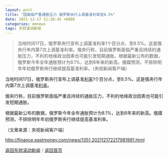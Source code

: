 ```yaml
---
layout: post
title: "因面临严重通胀压力 俄罗斯央行上调基准利率至8.5%"
date: 2021-12-17 21:28:45 +0800
categories: emnews
tags: 东财滚动新闻
---
```

> 当地时间17日，俄罗斯央行宣布上调基准利率1个百分点，至8.5%。这是俄央行年内第7次上调基准利率。俄央行称，目前俄罗斯面临严重且持续的通胀压力，不利的地缘政治因素也可能引发短期通胀。根据最新公布的数据，俄罗斯今年全年通胀预计为8.1%，达到6年来的新高。俄媒预测，不排除明年年初俄罗斯央行继续提高基准利率。（央视新闻客户端）

<p>当地时间17日，俄罗斯央行宣布上调基准<span id="Info.344"><a href="http://data.eastmoney.com/cjsj/yhll.html" class="infokey">利率</a></span>1个百分点，至8.5%。这是俄央行年内第7次上调基准<span id="Info.391"><a href="http://data.eastmoney.com/cjsj/yhll.html" class="infokey">利率</a></span>。</p><p>俄央行称，目前俄罗斯面临严重且持续的通胀压力，不利的地缘政治因素也可能引发短期通胀。</p><p>根据最新公布的数据，俄罗斯今年全年通胀预计为8.1%，达到6年来的新高。俄媒预测，不排除明年年初俄罗斯央行继续提高基准利率。</p><p class="em_media">（文章来源：央视新闻客户端）</p>

<http://finance.eastmoney.com/news/1351,202112172217981991.html>

[返回东财滚动新闻](//finews.withounder.com/emnews/)｜[返回首页](//finews.withounder.com/)